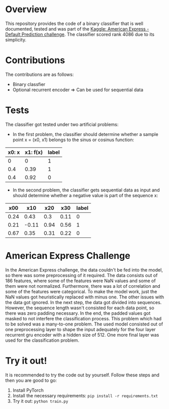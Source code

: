 ﻿# Overview
This repository provides the code of a binary classifier that is well documented, tested and was part of the [Kaggle: American Express - Default Prediction challenge](https://www.kaggle.com/competitions/amex-default-prediction/). The classifier scored rank 4086 due to its simplicity. 

# Contributions
The contributions are as follows:
* Binary classfier
* Optional recurrent encoder => Can be used for sequential data

# Tests
The classifier got tested under two artificial problems:
* In the first problem, the classifier should determine whether a sample point x = (x0, x1) belongs to the sinus or cosinus function:

|  x0: x  |  x1: f(x)  |  label  |
|---|---|---|
|  0  |  0  |  1  |
|  0.4  |  0.39  |  1  |
|  0.4  |  0.92  |  0  |

* In the second problem, the classifier gets sequential data as input and should determine whether a negative value is part of the sequence x:

|  x00  |  x10  |  x20  |  x30  |  label  |
|---|---|---|---|---|
|  0.24  |  0.43  |  0.3  | 0.11  |  0  |
|  0.21 |  -0.11  |  0.94  |  0.56  |  1  |
|  0.67  |  0.35  |  0.31  |  0.22  |  0  |

# American Express Challenge
In the American Express challenge, the data couldn't be fed into the model, so there was some preprocessing of it required. The data consists out of 186 features, where some of the features were NaN values and some of them were not normalized. Furthermore, there was a lot of correlation and some of the features were categorical. To make the model work, just the NaN values got heuristically replaced with minus one. The other issues with the data got ignored. In the next step, the data got divided into sequences. However, the sequence length wasn't consisted for each data point, so there was zero padding necessary. In the end, the padded values got masked to not interfere the classification process. This problem which had to be solved was a many-to-one problem. The used model consisted out of one preprocessing layer to shape the input adequately for the four layer recurrent gru encoder with a hidden size of 512. One more final layer was used for the classification problem. 

# Try it out!
It is recommended to try the code out by yourself. Follow these steps and then you are good to go:
1. Install PyTorch
2. Install the necessary requirements: `pip install -r requirements.txt`
3. Try it out: `python train.py`



